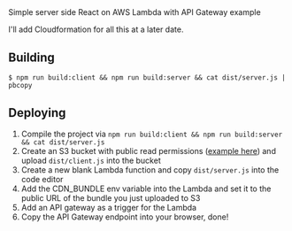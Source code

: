 ## 

Simple server side React on AWS Lambda with API Gateway example

I'll add Cloudformation for all this at a later date.

## Building

```
$ npm run build:client && npm run build:server && cat dist/server.js | pbcopy
```

## Deploying

1) Compile the project via `npm run build:client && npm run build:server && cat dist/server.js` 
1) Create an S3 bucket with public read permissions ([example here](https://www.devroom.io/2010/12/24/public-readable-amazon-s3-bucket-policy/)) and upload `dist/client.js` into the bucket
2) Create a new blank Lambda function and copy `dist/server.js` into the code editor
3) Add the CDN_BUNDLE env variable into the Lambda and set it to the public URL of the bundle you just uploaded to S3
4) Add an API gateway as a trigger for the Lambda
5) Copy the API Gateway endpoint into your browser, done! 

